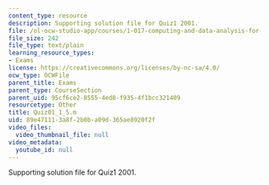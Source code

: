 ```yaml
---
content_type: resource
description: Supporting solution file for Quiz1 2001.
file: /ol-ocw-studio-app/courses/1-017-computing-and-data-analysis-for-environmental-applications-fall-2003/89e471113a8f2b0ba09d365ae8920f2f_Quiz01_1_5.m
file_size: 242
file_type: text/plain
learning_resource_types:
- Exams
license: https://creativecommons.org/licenses/by-nc-sa/4.0/
ocw_type: OCWFile
parent_title: Exams
parent_type: CourseSection
parent_uid: 95cf6ce2-8555-4ed8-f935-4f1bcc321409
resourcetype: Other
title: Quiz01_1_5.m
uid: 89e47111-3a8f-2b0b-a09d-365ae8920f2f
video_files:
  video_thumbnail_file: null
video_metadata:
  youtube_id: null
---
```

Supporting solution file for Quiz1 2001.